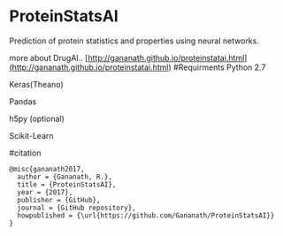 # ProteinStatsAI
Prediction of protein statistics and properties using neural networks.

more about DrugAI..
[http://gananath.github.io/proteinstatai.html](http://gananath.github.io/proteinstatai.html)
#Requirments
Python 2.7

Keras(Theano)

Pandas

h5py (optional)

Scikit-Learn

#citation
```
@misc{gananath2017,
  author = {Gananath, R.},
  title = {ProteinStatsAI},
  year = {2017},
  publisher = {GitHub},
  journal = {GitHub repository},
  howpublished = {\url{https://github.com/Gananath/ProteinStatsAI}}
}
```
